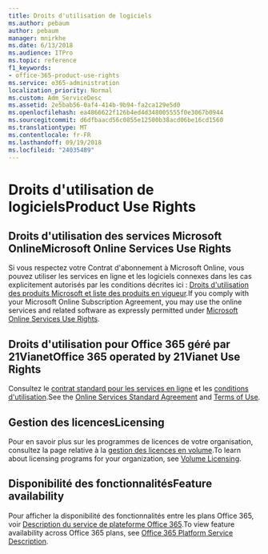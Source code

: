 ```yaml
---
title: Droits d'utilisation de logiciels
ms.author: pebaum
author: pebaum
manager: mnirkhe
ms.date: 6/13/2018
ms.audience: ITPro
ms.topic: reference
f1_keywords:
- office-365-product-use-rights
ms.service: o365-administration
localization_priority: Normal
ms.custom: Adm_ServiceDesc
ms.assetid: 2e5bab56-0af4-414b-9b94-fa2ca129e5d0
ms.openlocfilehash: ea4866622f126b4ed4d348005555f0e3067b0944
ms.sourcegitcommit: d6dfbaacd56c0855e12500b38acd06be16cd1560
ms.translationtype: MT
ms.contentlocale: fr-FR
ms.lasthandoff: 09/19/2018
ms.locfileid: "24035489"
---
```

# <a name="product-use-rights"></a><span data-ttu-id="64c66-102">Droits d'utilisation de logiciels</span><span class="sxs-lookup"><span data-stu-id="64c66-102">Product Use Rights</span></span>

## <a name="microsoft-online-services-use-rights"></a><span data-ttu-id="64c66-103">Droits d'utilisation des services Microsoft Online</span><span class="sxs-lookup"><span data-stu-id="64c66-103">Microsoft Online Services Use Rights</span></span>

<span data-ttu-id="64c66-104">Si vous respectez votre Contrat d'abonnement à Microsoft Online, vous pouvez utiliser les services en ligne et les logiciels connexes dans les cas explicitement autorisés par les conditions décrites ici : [Droits d'utilisation des produits Microsoft et liste des produits en vigueur](https://www.microsoft.com/licensing/products/products.aspx).</span><span class="sxs-lookup"><span data-stu-id="64c66-104">If you comply with your Microsoft Online Subscription Agreement, you may use the online services and related software as expressly permitted under [Microsoft Online Services Use Rights](https://www.microsoft.com/licensing/products/products.aspx).</span></span>
  
## <a name="office-365-operated-by-21vianet-use-rights"></a><span data-ttu-id="64c66-105">Droits d'utilisation pour Office 365 géré par 21Vianet</span><span class="sxs-lookup"><span data-stu-id="64c66-105">Office 365 operated by 21Vianet Use Rights</span></span>

<span data-ttu-id="64c66-106">Consultez le [contrat standard pour les services en ligne](http://www.21vbluecloud.com/office365/O365-AgreeWebDir/) et les [conditions d'utilisation](http://www.21vbluecloud.com/office365/O365-TOU/).</span><span class="sxs-lookup"><span data-stu-id="64c66-106">See the [Online Services Standard Agreement](http://www.21vbluecloud.com/office365/O365-AgreeWebDir/) and [Terms of Use](http://www.21vbluecloud.com/office365/O365-TOU/).</span></span>
  
## <a name="licensing"></a><span data-ttu-id="64c66-107">Gestion des licences</span><span class="sxs-lookup"><span data-stu-id="64c66-107">Licensing</span></span>

<span data-ttu-id="64c66-108">Pour en savoir plus sur les programmes de licences de votre organisation, consultez la page relative à la [gestion des licences en volume](https://go.microsoft.com/fwlink/?LinkId=393693).</span><span class="sxs-lookup"><span data-stu-id="64c66-108">To learn about licensing programs for your organization, see [Volume Licensing](https://go.microsoft.com/fwlink/?LinkId=393693).</span></span>
  
## <a name="feature-availability"></a><span data-ttu-id="64c66-109">Disponibilité des fonctionnalités</span><span class="sxs-lookup"><span data-stu-id="64c66-109">Feature availability</span></span>

<span data-ttu-id="64c66-110">Pour afficher la disponibilité des fonctionnalités entre les plans Office 365, voir [Description du service de plateforme Office 365](https://technet.microsoft.com/en-us/library/office-365-platform-service-description.aspx).</span><span class="sxs-lookup"><span data-stu-id="64c66-110">To view feature availability across Office 365 plans, see [Office 365 Platform Service Description](https://technet.microsoft.com/en-us/library/office-365-platform-service-description.aspx).</span></span>
  

